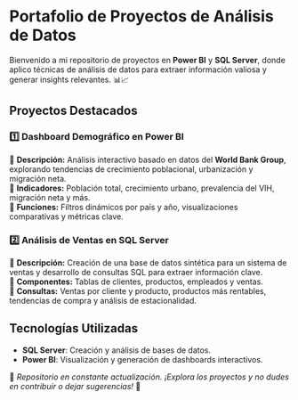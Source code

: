 # Portafolio de Proyectos de Análisis de Datos

Bienvenido a mi repositorio de proyectos en **Power BI** y **SQL Server**, donde aplico técnicas de análisis de datos para extraer información valiosa y generar insights relevantes. 📊📈

## Proyectos Destacados

### 1️⃣ **Dashboard Demográfico en Power BI**  
🔹 **Descripción:** Análisis interactivo basado en datos del **World Bank Group**, explorando tendencias de crecimiento poblacional, urbanización y migración neta.  
🔹 **Indicadores:** Población total, crecimiento urbano, prevalencia del VIH, migración neta y más.  
🔹 **Funciones:** Filtros dinámicos por país y año, visualizaciones comparativas y métricas clave.

### 2️⃣ **Análisis de Ventas en SQL Server**  
🔹 **Descripción:** Creación de una base de datos sintética para un sistema de ventas y desarrollo de consultas SQL para extraer información clave.  
🔹 **Componentes:** Tablas de clientes, productos, empleados y ventas.  
🔹 **Consultas:** Ventas por cliente y producto, productos más rentables, tendencias de compra y análisis de estacionalidad.  

## Tecnologías Utilizadas
- **SQL Server**: Creación y análisis de bases de datos.  
- **Power BI**: Visualización y generación de dashboards interactivos.  

📂 *Repositorio en constante actualización. ¡Explora los proyectos y no dudes en contribuir o dejar sugerencias!* 🚀
